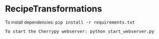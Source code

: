# RecipeTransformations

To install dependencies:
<tt>pip install -r requirements.txt<tt>

To start the Cherrypy webserver:
<tt>python start_webserver.py<tt>
